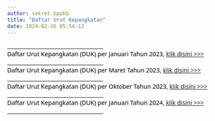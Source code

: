 ```yaml
---
author: sekret.bppkb
title: "Daftar Urut Kepangkatan"
date: 2024-02-26 05:54:13
---
```


<p style="margin: 0cm;"><span style="font-family: 'Segoe UI',sans-serif; color: black;">____________________________________</span></p>
<p style="margin: 0cm; font-variant-ligatures: normal; font-variant-caps: normal; orphans: 2; text-align: start; widows: 2; -webkit-text-stroke-width: 0px; text-decoration-thickness: initial; text-decoration-style: initial; text-decoration-color: initial; word-spacing: 0px;"><span><span style="font-family: 'Segoe UI',sans-serif; color: black;">Daftar Urut Kepangkatan (DUK) per Januari Tahun 2023,&nbsp;<a href="https://drive.google.com/file/d/1xeK2p2Phu2YdK4RHcvA43O2QFxoiFWZN/preview">klik disini &gt;&gt;&gt;</a></span></span></p>
<p style="margin: 0cm; font-variant-ligatures: normal; font-variant-caps: normal; orphans: 2; text-align: start; widows: 2; -webkit-text-stroke-width: 0px; text-decoration-thickness: initial; text-decoration-style: initial; text-decoration-color: initial; word-spacing: 0px;"><span><span style="font-family: 'Segoe UI',sans-serif; color: black;">____________________________________</span></span></p>
<p style="margin: 0cm; font-variant-ligatures: normal; font-variant-caps: normal; orphans: 2; text-align: start; widows: 2; -webkit-text-stroke-width: 0px; text-decoration-thickness: initial; text-decoration-style: initial; text-decoration-color: initial; word-spacing: 0px;"><span><span style="font-family: 'Segoe UI',sans-serif; color: black;">Daftar Urut Kepangkatan (DUK) per Maret Tahun 2023,&nbsp;<a href="https://drive.google.com/file/d/1FV2B_XARiauSHuc6w7PxewdTkbDq4RHL/preview">klik disini &gt;&gt;&gt;</a></span></span></p>
<p style="margin: 0cm; font-variant-ligatures: normal; font-variant-caps: normal; orphans: 2; text-align: start; widows: 2; -webkit-text-stroke-width: 0px; text-decoration-thickness: initial; text-decoration-style: initial; text-decoration-color: initial; word-spacing: 0px;"><span><span style="font-family: 'Segoe UI',sans-serif; color: black;">____________________________________</span></span></p>
<p style="margin: 0cm; font-variant-ligatures: normal; font-variant-caps: normal; orphans: 2; text-align: start; widows: 2; -webkit-text-stroke-width: 0px; text-decoration-thickness: initial; text-decoration-style: initial; text-decoration-color: initial; word-spacing: 0px;"><span><span style="font-family: 'Segoe UI',sans-serif; color: black;">Daftar Urut Kepangkatan (DUK) per Oktober Tahun 2023,&nbsp;<a href="https://drive.google.com/file/d/1kpu0dzPMy9QKczCy_Shmc04pBEe9uQ85/preview">klik disini &gt;&gt;&gt;</a></span></span></p>
<p style="margin: 0cm; font-variant-ligatures: normal; font-variant-caps: normal; orphans: 2; text-align: start; widows: 2; -webkit-text-stroke-width: 0px; text-decoration-thickness: initial; text-decoration-style: initial; text-decoration-color: initial; word-spacing: 0px;"><span><span style="font-family: 'Segoe UI',sans-serif; color: black;">____________________________________</span></span></p>
<p style="margin: 0cm; font-variant-ligatures: normal; font-variant-caps: normal; orphans: 2; text-align: start; widows: 2; -webkit-text-stroke-width: 0px; text-decoration-thickness: initial; text-decoration-style: initial; text-decoration-color: initial; word-spacing: 0px;"><span><span style="font-family: 'Segoe UI',sans-serif; color: black;">Daftar Urut Kepangkatan (DUK) per Januari Tahun 2024,&nbsp;<a href="https://drive.google.com/file/d/1U8uf6OW4L2FfmSGpzksbWKyBkiAIhFqM/preview">klik disini &gt;&gt;&gt;</a></span></span></p>
<p style="margin: 0cm; font-variant-ligatures: normal; font-variant-caps: normal; orphans: 2; text-align: start; widows: 2; -webkit-text-stroke-width: 0px; text-decoration-thickness: initial; text-decoration-style: initial; text-decoration-color: initial; word-spacing: 0px;"><span><span style="font-family: 'Segoe UI',sans-serif; color: black;">____________________________________</span></span></p>
<p class="MsoNormal" style="margin-bottom: 0cm;">&nbsp;</p>

